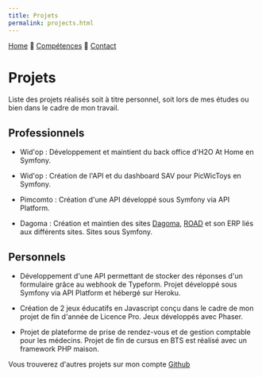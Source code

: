 ```yaml
---
title: Projets
permalink: projects.html
---
```

[Home](index.html) 🔸 [Compétences](skills.html) 🔸 [Contact](contact.html)

# Projets

Liste des projets réalisés soit à titre personnel, soit lors de mes études ou bien dans le cadre de mon travail.

## Professionnels

* Wid'op : Développement et maintient du back office d'H2O At Home en Symfony.

* Wid'op : Création de l'API et du dashboard SAV pour PicWicToys en Symfony.

* Pimcomto : Création d'une API développé sous Symfony via API Platform.

* Dagoma : Création et maintien des sites [Dagoma](https://www.dagoma.fr), [ROAD](https://road.dagoma.fr) et son ERP liés aux différents sites. Sites sous Symfony.

## Personnels

* Développement d'une API permettant de stocker des réponses d'un formulaire grâce au webhook de Typeform. Projet développé sous Symfony via API Platform et hébergé sur Heroku.

* Création de 2 jeux éducatifs en Javascript conçu dans le cadre de mon projet de fin d'année de Licence Pro. Jeux développés avec Phaser.

* Projet de plateforme de prise de rendez-vous et de gestion comptable pour les médecins. Projet de fin de cursus en BTS est réalisé avec un framework PHP maison.

Vous trouverez d'autres projets sur mon compte [Github](https://github.com/mihani)

